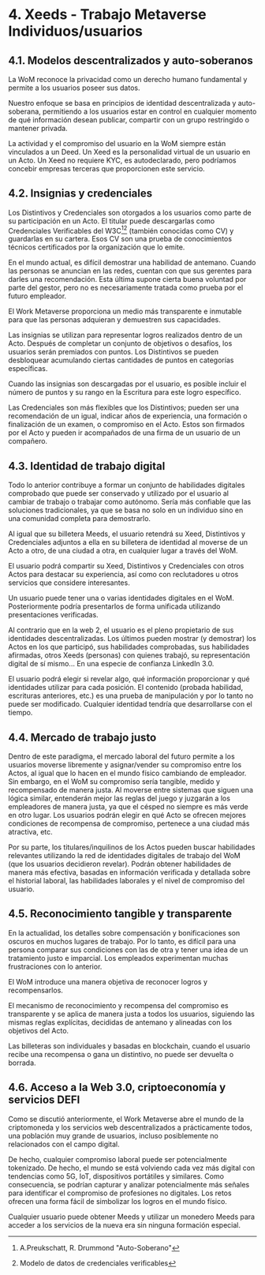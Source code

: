 # 4. Xeeds - Trabajo Metaverse Individuos/usuarios

## 4.1. Modelos descentralizados y auto-soberanos

La WoM reconoce la privacidad como un derecho humano fundamental y permite a los usuarios poseer sus datos.

Nuestro enfoque se basa en principios de identidad descentralizada y auto-soberana, permitiendo a los usuarios estar en control en cualquier momento de qué información desean publicar, compartir con un grupo restringido o mantener privada.

La actividad y el compromiso del usuario en la WoM siempre están vinculados a un Deed. Un Xeed es la personalidad virtual de un usuario en un Acto. Un Xeed no requiere KYC, es autodeclarado, pero podríamos concebir empresas terceras que proporcionen este servicio.

## 4.2. Insignias y credenciales

Los Distintivos y Credenciales son otorgados a los usuarios como parte de su participación en un Acto. El titular puede descargarlas como Credenciales Verificables del W3C[^7][^8] (también conocidas como CV) y guardarlas en su cartera. Esos CV son una prueba de conocimientos técnicos certificados por la organización que lo emite.

En el mundo actual, es difícil demostrar una habilidad de antemano. Cuando las personas se anuncian en las redes, cuentan con que sus gerentes para darles una recomendación. Esta última supone cierta buena voluntad por parte del gestor, pero no es necesariamente tratada como prueba por el futuro empleador.

El Work Metaverse proporciona un medio más transparente e inmutable para que las personas adquieran y demuestren sus capacidades.

Las insignias se utilizan para representar logros realizados dentro de un Acto. Después de completar un conjunto de objetivos o desafíos, los usuarios serán premiados con puntos. Los Distintivos se pueden desbloquear acumulando ciertas cantidades de puntos en categorías específicas.

Cuando las insignias son descargadas por el usuario, es posible incluir el número de puntos y su rango en la Escritura para este logro específico.

Las Credenciales son más flexibles que los Distintivos; pueden ser una recomendación de un igual, indicar años de experiencia, una formación o finalización de un examen, o compromiso en el Acto. Estos son firmados por el Acto y pueden ir acompañados de una firma de un usuario de un compañero.

## 4.3. Identidad de trabajo digital

Todo lo anterior contribuye a formar un conjunto de habilidades digitales comprobado que puede ser conservado y utilizado por el usuario al cambiar de trabajo o trabajar como autónomo. Sería más confiable que las soluciones tradicionales, ya que se basa no solo en un individuo sino en una comunidad completa para demostrarlo.

Al igual que su billetera Meeds, el usuario retendrá su Xeed, Distintivos y Credenciales adjuntos a ella en su billetera de identidad al moverse de un Acto a otro, de una ciudad a otra, en cualquier lugar a través del WoM.

El usuario podrá compartir su Xeed, Distintivos y Credenciales con otros Actos para destacar su experiencia, así como con reclutadores u otros servicios que considere interesantes.

Un usuario puede tener una o varias identidades digitales en el WoM. Posteriormente podría presentarlos de forma unificada utilizando presentaciones verificadas.

Al contrario que en la web 2, el usuario es el pleno propietario de sus identidades descentralizadas. Los últimos pueden mostrar (y demostrar) los Actos en los que participó, sus habilidades comprobadas, sus habilidades afirmadas, otros Xeeds (personas) con quienes trabajó, su representación digital de sí mismo... En una especie de confianza LinkedIn 3.0.

El usuario podrá elegir si revelar algo, qué información proporcionar y qué identidades utilizar para cada posición. El contenido (probada habilidad, escrituras anteriores, etc.) es una prueba de manipulación y por lo tanto no puede ser modificado. Cualquier identidad tendría que desarrollarse con el tiempo.

## 4.4. Mercado de trabajo justo

Dentro de este paradigma, el mercado laboral del futuro permite a los usuarios moverse libremente y asignar/vender su compromiso entre los Actos, al igual que lo hacen en el mundo físico cambiando de empleador. Sin embargo, en el WoM su compromiso sería tangible, medido y recompensado de manera justa. Al moverse entre sistemas que siguen una lógica similar, entenderán mejor las reglas del juego y juzgarán a los empleadores de manera justa, ya que el césped no siempre es más verde en otro lugar. Los usuarios podrán elegir en qué Acto se ofrecen mejores condiciones de recompensa de compromiso, pertenece a una ciudad más atractiva, etc.

Por su parte, los titulares/inquilinos de los Actos pueden buscar habilidades relevantes utilizando la red de identidades digitales de trabajo del WoM (que los usuarios decidieron revelar). Podrán obtener habilidades de manera más efectiva, basadas en información verificada y detallada sobre el historial laboral, las habilidades laborales y el nivel de compromiso del usuario.

## 4.5. Reconocimiento tangible y transparente

En la actualidad, los detalles sobre compensación y bonificaciones son oscuros en muchos lugares de trabajo. Por lo tanto, es difícil para una persona comparar sus condiciones con las de otra y tener una idea de un tratamiento justo e imparcial. Los empleados experimentan muchas frustraciones con lo anterior.

El WoM introduce una manera objetiva de reconocer logros y recompensarlos.

El mecanismo de reconocimiento y recompensa del compromiso es transparente y se aplica de manera justa a todos los usuarios, siguiendo las mismas reglas explícitas, decididas de antemano y alineadas con los objetivos del Acto.

Las billeteras son individuales y basadas en blockchain, cuando el usuario recibe una recompensa o gana un distintivo, no puede ser devuelta o borrada.

## 4.6. Acceso a la Web 3.0, criptoeconomía y servicios DEFI

Como se discutió anteriormente, el Work Metaverse abre el mundo de la criptomoneda y los servicios web descentralizados a prácticamente todos, una población muy grande de usuarios, incluso posiblemente no relacionados con el campo digital.

De hecho, cualquier compromiso laboral puede ser potencialmente tokenizado. De hecho, el mundo se está volviendo cada vez más digital con tendencias como 5G, IoT, dispositivos portátiles y similares. Como consecuencia, se podrían capturar y analizar potencialmente más señales para identificar el compromiso de profesiones no digitales. Los retos ofrecen una forma fácil de simbolizar los logros en el mundo físico.

Cualquier usuario puede obtener Meeds y utilizar un monedero Meeds para acceder a los servicios de la nueva era sin ninguna formación especial.

[^7]: A.Preukschatt, R. Drummond "Auto-Soberano"
[^8]: Modelo de datos de credenciales verificables
